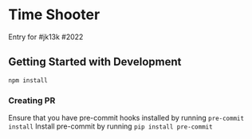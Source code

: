 # Time Shooter

Entry for #jk13k #2022

## Getting Started with Development

`npm install`

### Creating PR

Ensure that you have pre-commit hooks installed by running `pre-commit install`
Install pre-commit by running `pip install pre-commit`
